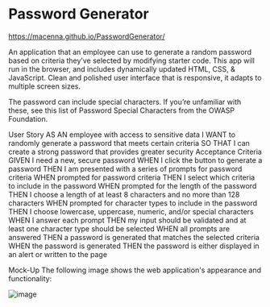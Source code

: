 # Password Generator

https://macenna.github.io/PasswordGenerator/

An application that an employee can use to generate a random password based on criteria they’ve selected by modifying starter code. This app will run in the browser, and includes dynamically updated HTML, CSS, & JavaScript. Clean and polished user interface that is responsive, it adapts to multiple screen sizes.

The password can include special characters. If you’re unfamiliar with these, see this list of Password Special Characters from the OWASP Foundation.

User Story
AS AN employee with access to sensitive data
I WANT to randomly generate a password that meets certain criteria
SO THAT I can create a strong password that provides greater security
Acceptance Criteria
GIVEN I need a new, secure password
WHEN I click the button to generate a password
THEN I am presented with a series of prompts for password criteria
WHEN prompted for password criteria
THEN I select which criteria to include in the password
WHEN prompted for the length of the password
THEN I choose a length of at least 8 characters and no more than 128 characters
WHEN prompted for character types to include in the password
THEN I choose lowercase, uppercase, numeric, and/or special characters
WHEN I answer each prompt
THEN my input should be validated and at least one character type should be selected
WHEN all prompts are answered
THEN a password is generated that matches the selected criteria
WHEN the password is generated
THEN the password is either displayed in an alert or written to the page

Mock-Up
The following image shows the web application's appearance and functionality:

![image](https://user-images.githubusercontent.com/38767248/100822324-14f30200-3420-11eb-8caa-e58a1ea376c5.png)
